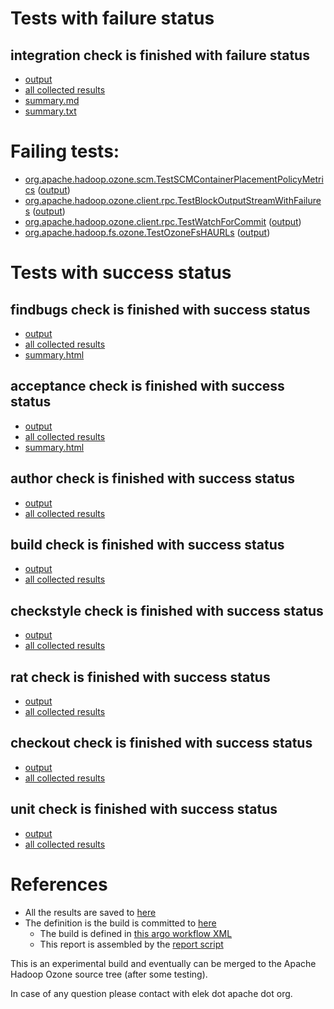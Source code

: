 # Tests with failure status

## integration check is finished with failure status

   * [output](https://raw.githubusercontent.com/elek/ozone-ci-q4/master/ozone/ozone-build-dev-hxm7v/integration/output.log)
   * [all collected results](https://github.com/elek/ozone-ci-q4/tree/master/ozone/ozone-build-dev-hxm7v/integration)
   * [summary.md](https://github.com/elek/ozone-ci-q4/tree/master/ozone/ozone-build-dev-hxm7v/integration/summary.md)
   * [summary.txt](https://github.com/elek/ozone-ci-q4/tree/master/ozone/ozone-build-dev-hxm7v/integration/summary.txt)

# Failing tests: 

 * [org.apache.hadoop.ozone.scm.TestSCMContainerPlacementPolicyMetrics](hadoop-ozone/integration-test/org.apache.hadoop.ozone.scm.TestSCMContainerPlacementPolicyMetrics.txt) ([output](hadoop-ozone/integration-test/org.apache.hadoop.ozone.scm.TestSCMContainerPlacementPolicyMetrics-output.txt))
 * [org.apache.hadoop.ozone.client.rpc.TestBlockOutputStreamWithFailures](hadoop-ozone/integration-test/org.apache.hadoop.ozone.client.rpc.TestBlockOutputStreamWithFailures.txt) ([output](hadoop-ozone/integration-test/org.apache.hadoop.ozone.client.rpc.TestBlockOutputStreamWithFailures-output.txt))
 * [org.apache.hadoop.ozone.client.rpc.TestWatchForCommit](hadoop-ozone/integration-test/org.apache.hadoop.ozone.client.rpc.TestWatchForCommit.txt) ([output](hadoop-ozone/integration-test/org.apache.hadoop.ozone.client.rpc.TestWatchForCommit-output.txt))
 * [org.apache.hadoop.fs.ozone.TestOzoneFsHAURLs](hadoop-ozone/ozonefs/org.apache.hadoop.fs.ozone.TestOzoneFsHAURLs.txt) ([output](hadoop-ozone/ozonefs/org.apache.hadoop.fs.ozone.TestOzoneFsHAURLs-output.txt))


# Tests with success status

## findbugs check is finished with success status

   * [output](https://raw.githubusercontent.com/elek/ozone-ci-q4/master/ozone/ozone-build-dev-hxm7v/findbugs/output.log)
   * [all collected results](https://github.com/elek/ozone-ci-q4/tree/master/ozone/ozone-build-dev-hxm7v/findbugs)
   * [summary.html](https://elek.github.io/ozone-ci-q4/ozone/ozone-build-dev-hxm7v/findbugs/summary.html)


## acceptance check is finished with success status

   * [output](https://raw.githubusercontent.com/elek/ozone-ci-q4/master/ozone/ozone-build-dev-hxm7v/acceptance/output.log)
   * [all collected results](https://github.com/elek/ozone-ci-q4/tree/master/ozone/ozone-build-dev-hxm7v/acceptance)
   * [summary.html](https://elek.github.io/ozone-ci-q4/ozone/ozone-build-dev-hxm7v/acceptance/summary.html)


## author check is finished with success status

   * [output](https://raw.githubusercontent.com/elek/ozone-ci-q4/master/ozone/ozone-build-dev-hxm7v/author/output.log)
   * [all collected results](https://github.com/elek/ozone-ci-q4/tree/master/ozone/ozone-build-dev-hxm7v/author)


## build check is finished with success status

   * [output](https://raw.githubusercontent.com/elek/ozone-ci-q4/master/ozone/ozone-build-dev-hxm7v/build/output.log)
   * [all collected results](https://github.com/elek/ozone-ci-q4/tree/master/ozone/ozone-build-dev-hxm7v/build)


## checkstyle check is finished with success status

   * [output](https://raw.githubusercontent.com/elek/ozone-ci-q4/master/ozone/ozone-build-dev-hxm7v/checkstyle/output.log)
   * [all collected results](https://github.com/elek/ozone-ci-q4/tree/master/ozone/ozone-build-dev-hxm7v/checkstyle)


## rat check is finished with success status

   * [output](https://raw.githubusercontent.com/elek/ozone-ci-q4/master/ozone/ozone-build-dev-hxm7v/rat/output.log)
   * [all collected results](https://github.com/elek/ozone-ci-q4/tree/master/ozone/ozone-build-dev-hxm7v/rat)


## checkout check is finished with success status

   * [output](https://raw.githubusercontent.com/elek/ozone-ci-q4/master/ozone/ozone-build-dev-hxm7v/checkout/output.log)
   * [all collected results](https://github.com/elek/ozone-ci-q4/tree/master/ozone/ozone-build-dev-hxm7v/checkout)


## unit check is finished with success status

   * [output](https://raw.githubusercontent.com/elek/ozone-ci-q4/master/ozone/ozone-build-dev-hxm7v/unit/output.log)
   * [all collected results](https://github.com/elek/ozone-ci-q4/tree/master/ozone/ozone-build-dev-hxm7v/unit)




# References

 * All the results are saved to [here](https://github.com/elek/ozone-ci-q4/tree/master/ozone/ozone-build-dev-hxm7v/)
 * The definition is the build is committed to [here](https://github.com/elek/argo-ozone)
    * The build is defined in [this argo workflow XML](https://github.com/elek/argo-ozone/blob/master/ozone-build.yaml)
    * This report is assembled by the [report script](https://github.com/elek/argo-ozone/blob/master/scripts/report.sh)

This is an experimental build and eventually can be merged to the Apache Hadoop Ozone source tree (after some testing).

In case of any question please contact with elek dot apache dot org.

